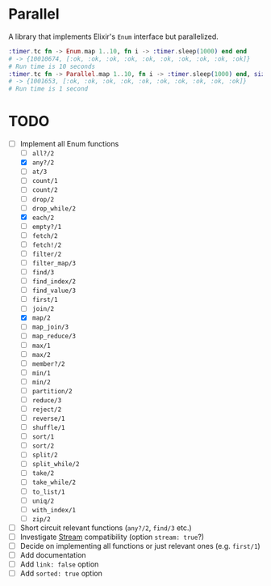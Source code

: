 # Parallel

A library that implements Elixir's `Enum` interface but parallelized.

```elixir
:timer.tc fn -> Enum.map 1..10, fn i -> :timer.sleep(1000) end end
# -> {10010674, [:ok, :ok, :ok, :ok, :ok, :ok, :ok, :ok, :ok, :ok]}
# Run time is 10 seconds
:timer.tc fn -> Parallel.map 1..10, fn i -> :timer.sleep(1000) end, size: 10 end
# -> {1001653, [:ok, :ok, :ok, :ok, :ok, :ok, :ok, :ok, :ok, :ok]}
# Run time is 1 second
```

# TODO

* [ ] Implement all Enum functions
    * [ ] `all?/2`
    * [x] `any?/2`
    * [ ] `at/3`
    * [ ] `count/1`
    * [ ] `count/2`
    * [ ] `drop/2`
    * [ ] `drop_while/2`
    * [x] `each/2`
    * [ ] `empty?/1`
    * [ ] `fetch/2`
    * [ ] `fetch!/2`
    * [ ] `filter/2`
    * [ ] `filter_map/3`
    * [ ] `find/3`
    * [ ] `find_index/2`
    * [ ] `find_value/3`
    * [ ] `first/1`
    * [ ] `join/2`
    * [x] `map/2`
    * [ ] `map_join/3`
    * [ ] `map_reduce/3`
    * [ ] `max/1`
    * [ ] `max/2`
    * [ ] `member?/2`
    * [ ] `min/1`
    * [ ] `min/2`
    * [ ] `partition/2`
    * [ ] `reduce/3`
    * [ ] `reject/2`
    * [ ] `reverse/1`
    * [ ] `shuffle/1`
    * [ ] `sort/1`
    * [ ] `sort/2`
    * [ ] `split/2`
    * [ ] `split_while/2`
    * [ ] `take/2`
    * [ ] `take_while/2`
    * [ ] `to_list/1`
    * [ ] `uniq/2`
    * [ ] `with_index/1`
    * [ ] `zip/2`
* [ ] Short circuit relevant functions (`any?/2`, `find/3` etc.)
* [ ] Investigate [Stream](http://elixir-lang.org/docs/stable/Stream.html)
  compatibility (option `stream: true`?)
* [ ] Decide on implementing all functions or just relevant ones (e.g. `first/1`)
* [ ] Add documentation
* [ ] Add `link: false` option
* [ ] Add `sorted: true` option
